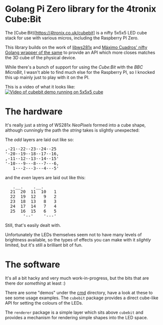 # Golang Pi Zero library for the 4tronix Cube:Bit

The [Cube:Bit)[https://4tronix.co.uk/cubebit] is a nifty 5x5x5 LED cube
stack for use with various micros, including the Raspberry PI Zero. 

This library builds on the work of [libws281x](https://github.com/jgarff/rpi_ws281x)
and [Máximo Cuadros' nifty Golang wrapper of the same](https://github.com/mcuadros/go-rpi-ws281x)
to provide an API which more closes matches the 3D cube of the physical
device.

While there's a bunch of support for using the *Cube:Bit* with the *BBC
MicroBit*, I wasn't able to find much else for the Raspberry PI, so I knocked
this up mainly just to play with it on the PI.

This is a video of what it looks like:<br/>
[![Video of cubebit demo running on 5x5x5 cube](http://img.youtube.com/vi/DZc7rKozVuI/0.jpg)](http://www.youtube.com/watch?v=DZc7rKozVuI "Cube:bit demo")



# The hardware

It's really just a string of WS281x *NeoPixels* formed into a cube shape,
although cunningly the path the *string* takes is slightly unexpected:

The *odd* layers are laid out like so:
<pre>
,-21--22--23--24--25
'-20--19--18--17--16,
,-11--12--13--14--15'
'-10---9---8---7---6,
   1---2---3---4---5'
</pre>

and the *even* layers are laid out like this:
<pre>
   .__.    .__.
  21  20  11  10   1
  22  19  12   9   2
  23  18  13   8   3
  24  17  14   7   4
  25  16  15   6   5
       '--'    '---'
</pre>

Still, that's easily dealt with.

Unfortunately the LEDs themselves seem not to have many levels of brightness
available, so the types of effects you can make with it *slightly* limited,
but it's still a brilliant bit of fun.

# The software

It's all a bit hacky and very much work-in-progress, but the bits that are
there dor *something* at least :)

There are some "demos" under the [cmd](cmd) directory, have a look at these to
see some usage examples. 
The `cubebit` package provides a direct cube-like API for setting the colours
of the LEDs.

The `renderer` package is a simple layer which sits above `cubebit` and
provides a mechanism for rendering simple shapes into the LED space.
